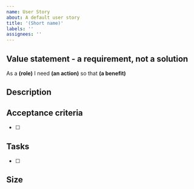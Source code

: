 ```yaml
---
name: User Story
about: A default user story
title: '(Short name)'
labels: ''
assignees: ''
---
```


## Value statement - a requirement, not a solution

As a **(role)**
I need **(an action)**
so that **(a benefit)**

## Description

## Acceptance criteria

- [ ]

## Tasks

- [ ]

## Size

